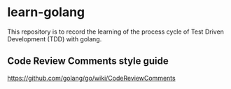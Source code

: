 # learn-golang

This repository is to record the learning of the process cycle of Test Driven Development (TDD) with golang.

## Code Review Comments style guide

https://github.com/golang/go/wiki/CodeReviewComments
